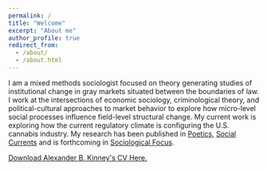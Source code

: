 ```yaml
---
permalink: /
title: "Welcome"
excerpt: "About me"
author_profile: true
redirect_from: 
  - /about/
  - /about.html
---
```


I am a mixed methods sociologist focused on theory generating studies of institutional change in gray markets situated between the boundaries of law. I work at the intersections of economic sociology, criminological theory, and political-cultural approaches to market behavior to explore how micro-level social processes influence field-level structural change. My current work is exploring how the current regulatory climate is configuring the U.S. cannabis industry. My research has been published in [Poetics](https://doi.org/10.1016/j.poetic.2018.05.001), [Social Currents](https://journals.sagepub.com/doi/full/10.1177/2329496519880314) and is forthcoming in [Sociological Focus](https://www.tandfonline.com/toc/usfo20/current).

[Download Alexander B. Kinney's CV Here.](https://www.alexanderkinney.com/files/CV19.pdf)


